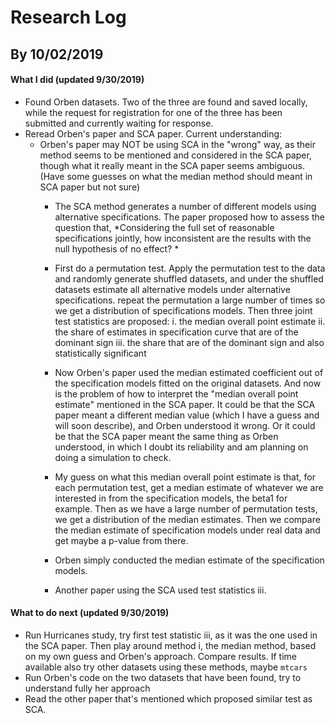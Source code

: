 # Research Log
## By 10/02/2019

#### What I did (updated 9/30/2019)

- Found Orben datasets. Two of the three are found and saved locally, while the request for registration for one of the three has been submitted and currently waiting for response. 
- Reread Orben's paper and SCA paper. Current understanding: 
    - Orben's paper may NOT be using SCA in the "wrong" way, as their method seems to be mentioned and considered in the SCA paper, though what it really meant in the SCA paper seems ambiguous. (Have some guesses on what the median method should meant in SCA paper but not sure)
        - The SCA method generates a number of different models using alternative specifications. The paper proposed how to assess the question that, *Considering the full set of reasonable specifications jointly, how inconsistent are the results with the null hypothesis of no effect? *
        - First do a permutation test. Apply the permutation test to the data and randomly generate shuffled datasets, and under the shuffled datasets estimate all alternative models under alternative specifications. repeat the permutation a large number of times so we get a distribution of specifications models. Then three joint test statistics are proposed: 
            i. the median overall point estimate
            ii. the share of estimates in specification curve that are of the dominant sign
            iii. the share that are of the dominant sign and also statistically significant
            
        - Now Orben's paper used the median estimated coefficient out of the specification models fitted on the original datasets. And now is the problem of how to interpret the "median overall point estimate" mentioned in the SCA paper. It could be that the SCA paper meant a different median value (which I have a guess and will soon describe), and Orben understood it wrong. Or it could be that the SCA paper meant the same thing as Orben understood, in which I doubt its reliability and am planning on doing a simulation to check. 
        - My guess on what this median overall point estimate is that, for each permutation test, get a median estimate of whatever we are interested in from the specification models, the beta1 for example. Then as we have a large number of permutation tests, we get a distribution of the median estimates. Then we compare the median estimate of specification models under real data and get maybe a p-value from there. 
        - Orben simply conducted the median estimate of the specification models.
        - Another paper using the SCA used test statistics iii. 


#### What to do next (updated 9/30/2019)

- Run Hurricanes study, try first test statistic iii, as it was the one used in the SCA paper. Then play around method i, the median method, based on my own guess and Orben's approach. Compare results. If time available also try other datasets using these methods, maybe `mtcars`
- Run Orben's code on the two datasets that have been found, try to understand fully her approach
- Read the other paper that's mentioned which proposed similar test as SCA. 